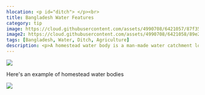 ```yaml
---
hlocation: <p id="ditch"> </p><br>
title: Bangladesh Water Features
category: tip
image: https://cloud.githubusercontent.com/assets/4990708/6421057/87f35406-be99-11e4-9e9d-d35a60a931ad.PNG
image2: https://cloud.githubusercontent.com/assets/4990708/6421058/89e26ae0-be99-11e4-94fb-7cb54a5c28b8.PNG
tags: [Bangladesh, Water, Ditch, Agriculture]
description: <p>A homestead water body is a man-made water catchment located near buildings and houses. Water color will vary greatly depending on the purpose of the homestead water body. wiki.openstreetmap.org/wiki/Water</p>
---
```

 ![](https://cloud.githubusercontent.com/assets/4990708/6421057/87f35406-be99-11e4-9e9d-d35a60a931ad.PNG)
 
  Here's an example of homestead water bodies
  
 ![](https://cloud.githubusercontent.com/assets/4990708/6421058/89e26ae0-be99-11e4-94fb-7cb54a5c28b8.PNG)



